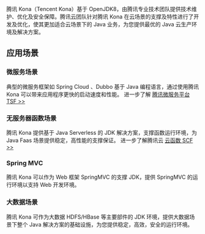 腾讯 Kona（Tencent Kona）基于 OpenJDK8，由腾讯专业技术团队提供技术维护、优化及安全保障。腾讯云团队针对腾讯 Kona 在云场景的支撑及特性进行了开发及优化，使其更加适合云场景下的 Java 业务，为您提供最优的 Java 云生产环境及解决方案。

## 应用场景
### 微服务场景
典型的微服务框架如 Spring Cloud 、Dubbo 基于 Java 编程语言，通过使用腾讯 Kona 可以带来应用程序更快的启动速度和性能。
进一步了解 [腾讯微服务平台 TSF >>](https://cloud.tencent.com/product/tsf)


### 无服务器函数场景
腾讯 Kona 提供基于 Java Serverless 的 JDK 解决方案，支撑函数运行环境，为 Java Faas 场景提供稳定，高性能的支撑保证。
进一步了解腾讯云 [云函数 SCF >>](https://cloud.tencent.com/product/scf)

### Spring MVC
腾讯 Kona 可以作为 Web 框架 SpringMVC 的支撑 JDK，提供 SpringMVC 的运行环境以支持 Web 开发环境。

### 大数据场景
腾讯 Kona 可作为大数据 HDFS/HBase 等主要部件的 JDK 环境，提供大数据场景下整个 Java 解决方案的基础设施，为您提供稳定，高效，安全的运行环境。




